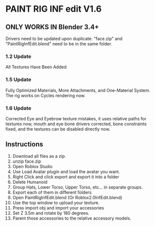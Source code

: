 # PAINT RIG INF edit V1.6
## ONLY WORKS IN Blender 3.4+
Drivers need to be updated upon duplicate.
"face.zip" and "PaintRigInfEdit.blend" need to be in the same folder.
### 1.2 Update
All Textures Have Been Added
### 1.5 Update
Fully Optimized Materials, More Attachments, and One-Material System. The rig works on Cycles rendering now.
### 1.6 Update
Corrected Eye and Eyebrow texture mistakes, it uses relative paths for textures now, mouth and eye bone drivers corrected, bone constraints fixed, and the textures can be disabled directly now.
## Instructions
1. Download all files as a zip.
2. unzip face.zip
3. Open Roblox Studio
4. Use Load Avatar plugin and load the avatar you want.
5. Right Click and click export and export it into a folder
6. Delete Humanoid
7. Group Hats, Lower Torso, Upper Torso, etc... in separate groups.
8. Export each of them in different folders
9. Open PaintRigInfEdit.blend (Or Roblox2.0InfEdit.blend)
10. Use the top window to upload your texture.
11. Press import obj and import your accessories
12. Set Z 3.5m and rotate by 180 degrees.
13. Parent those accessories to the relative accessory models.
